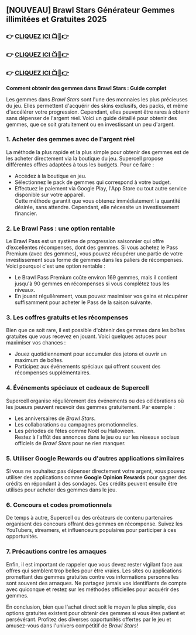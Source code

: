 ## [NOUVEAU] Brawl Stars Générateur Gemmes illimitées et Gratuites 2025

### 👉 [CLIQUEZ ICI 📺📱👉](https://tinyurl.com/5d7xmyut)

### 👉 [CLIQUEZ ICI 📺📱👉](https://tinyurl.com/3eeyy6yv)

### 👉 [CLIQUEZ ICI 📺📱👉](https://tinyurl.com/2n3wzpj9)


**Comment obtenir des gemmes dans Brawl Stars : Guide complet**  

Les gemmes dans *Brawl Stars* sont l'une des monnaies les plus précieuses du jeu. Elles permettent d'acquérir des skins exclusifs, des packs, et même d'accélérer votre progression. Cependant, elles peuvent être rares à obtenir sans dépenser de l'argent réel. Voici un guide détaillé pour obtenir des gemmes, que ce soit gratuitement ou en investissant un peu d'argent.  

### 1. **Acheter des gemmes avec de l'argent réel**  
La méthode la plus rapide et la plus simple pour obtenir des gemmes est de les acheter directement via la boutique du jeu. Supercell propose différentes offres adaptées à tous les budgets. Pour ce faire :  
- Accédez à la boutique en jeu.  
- Sélectionnez le pack de gemmes qui correspond à votre budget.  
- Effectuez le paiement via Google Play, l'App Store ou tout autre service disponible sur votre appareil.  
Cette méthode garantit que vous obtenez immédiatement la quantité désirée, sans attendre. Cependant, elle nécessite un investissement financier.

### 2. **Le Brawl Pass : une option rentable**  
Le Brawl Pass est un système de progression saisonnier qui offre d’excellentes récompenses, dont des gemmes. Si vous achetez le Pass Premium (avec des gemmes), vous pouvez récupérer une partie de votre investissement sous forme de gemmes dans les paliers de récompenses. Voici pourquoi c'est une option rentable :  
- Le Brawl Pass Premium coûte environ 169 gemmes, mais il contient jusqu'à 90 gemmes en récompenses si vous complétez tous les niveaux.  
- En jouant régulièrement, vous pouvez maximiser vos gains et récupérer suffisamment pour acheter le Pass de la saison suivante.  

### 3. **Les coffres gratuits et les récompenses**  
Bien que ce soit rare, il est possible d'obtenir des gemmes dans les boîtes gratuites que vous recevez en jouant. Voici quelques astuces pour maximiser vos chances :  
- Jouez quotidiennement pour accumuler des jetons et ouvrir un maximum de boîtes.  
- Participez aux événements spéciaux qui offrent souvent des récompenses supplémentaires.  

### 4. **Événements spéciaux et cadeaux de Supercell**  
Supercell organise régulièrement des événements ou des célébrations où les joueurs peuvent recevoir des gemmes gratuitement. Par exemple :  
- Les anniversaires de *Brawl Stars*.  
- Les collaborations ou campagnes promotionnelles.  
- Les périodes de fêtes comme Noël ou Halloween.  
Restez à l'affût des annonces dans le jeu ou sur les réseaux sociaux officiels de *Brawl Stars* pour ne rien manquer.  

### 5. **Utiliser Google Rewards ou d'autres applications similaires**  
Si vous ne souhaitez pas dépenser directement votre argent, vous pouvez utiliser des applications comme **Google Opinion Rewards** pour gagner des crédits en répondant à des sondages. Ces crédits peuvent ensuite être utilisés pour acheter des gemmes dans le jeu.  

### 6. **Concours et codes promotionnels**  
De temps à autre, Supercell ou des créateurs de contenu partenaires organisent des concours offrant des gemmes en récompense. Suivez les YouTubers, streamers, et influenceurs populaires pour participer à ces opportunités.  

### 7. **Précautions contre les arnaques**  
Enfin, il est important de rappeler que vous devez rester vigilant face aux offres qui semblent trop belles pour être vraies. Les sites ou applications promettant des gemmes gratuites contre vos informations personnelles sont souvent des arnaques. Ne partagez jamais vos identifiants de compte avec quiconque et restez sur les méthodes officielles pour acquérir des gemmes.  

En conclusion, bien que l'achat direct soit le moyen le plus simple, des options gratuites existent pour obtenir des gemmes si vous êtes patient et persévérant. Profitez des diverses opportunités offertes par le jeu et amusez-vous dans l'univers compétitif de *Brawl Stars*!  
